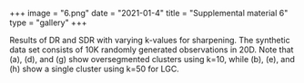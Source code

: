 +++
image = "6.png"
date = "2021-01-4"
title = "Supplemental material 6"
type = "gallery"
+++

Results of DR and SDR with varying k-values for sharpening. The synthetic data set consists of 10K randomly generated observations in 20D. Note that (a), (d), and (g) show oversegmented clusters using k=10, while (b), (e), and (h) show a single cluster using k=50 for LGC.